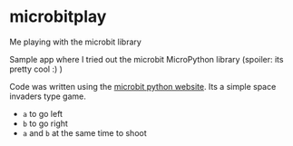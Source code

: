 # microbitplay
Me playing with the microbit library


Sample app where I tried out the microbit MicroPython library (spoiler: its pretty cool :) )

Code was written using the [microbit python website](http://python.microbit.org/v/1). Its a simple space invaders type game.

- `a` to go left
- `b` to go right
- `a` and `b` at the same time to shoot
